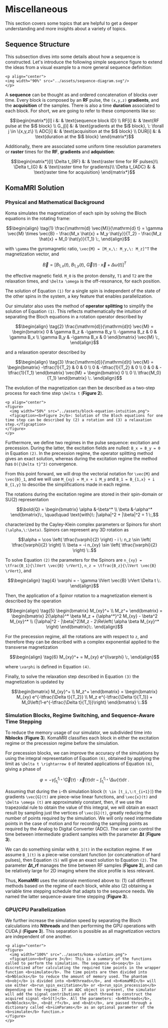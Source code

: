 # Miscellaneous

This section covers some topics that are helpful to get a deeper understanding and more insights about a variety of topics.

## Sequence Structure

This subsection dives into some details about how a sequence is constructed. Let's introduce the following simple sequence figure to extend the ideas from a visual example to a more general sequence definition:

```@raw html
<p align="center">
<img width="90%" src="../assets/sequence-diagram.svg"/>
</p>
```

A **sequence** can be thought as and ordered concatenation of blocks over time. Every block is composed by an **RF** pulse, the ``(x,y,z)`` **gradients**,  and the **acquisition** of the samples. There is also a time **duration** associated to each block. For short, we are going to refer to these components like so:

```math
\begin{matrix*}[l]
i          &: & \text{sequence block ID} \\
RF[i]      &: & \text{RF pulse at the $i$ block} \\
G_j[i]     &: & \text{gradients at the $i$ block}, \: \forall j \in \{x,y,z\} \\
ADC[i]     &: & \text{acquisition at the $i$ block} \\
DUR[i]     &: & \text{duration at the $i$ block}
\end{matrix*}
```

Additionally, there are associated some uniform time resolution parameters or **raster** times for the **RF**, **gradients** and **adquistion**:

```math
\begin{matrix*}[l]
\Delta t_{RF}   &: & \text{raster time for RF pulses}\\
\Delta t_{G}    &: & \text{raster time for gradients}\\
\Delta t_{ADC}  &: & \text{raster time for acquisition}
\end{matrix*}
```

## KomaMRI Solution

### Physical and Mathematical Background

Koma simulates the magnetization of each spin by solving the Bloch equations in the rotating frame:
```math
\begin{align} \tag{1}

\frac{\mathrm{d} \vec{M}}{\mathrm{d} t} =
  \gamma \vec{M} \times \vec{B}
- \frac{M_x \hat{x} + M_y \hat{y}}{T_2}
- \frac{M_z \hat{x} + M_0 \hat{y}}{T_1} \:,

\end{align}
```

with ``\gamma`` the gyromagnetic ratio, ``\vec{M} = [M_x,\: M_y,\: M_z]^T`` the magnetization vector, and
```math
\vec{B} = [B_{1,x}(t),\: B_{1,y}(t),\: \vec{G}(t) \cdot \vec{x} + \Delta \omega(t)]^T
```

the effective magnetic field. ``M_0`` is the proton density, ``T1`` and ``T2`` are the relaxation times, and ``\Delta \omega`` is the off-resonance, for each position.

The solution of Equation `(1)` for a single spin is independent of the state of the other spins in the system, a key feature that enables parallelization.

Our simulator also uses the method of **operator splitting** to simplify the solution of Equation `(1)`. This reflects mathematically the intuition of separating the Bloch equations in a rotation operator described by
```math
\begin{align} \tag{2}

\frac{\mathrm{d}}{\mathrm{d}t} \vec{M} =
\begin{bmatrix}
 0          &  \gamma B_z & -\gamma B_y \\
-\gamma B_z &  0          &  \gamma B_x \\
 \gamma B_y & -\gamma B_x &  0
\end{bmatrix}
\vec{M} \:,

\end{align}
```

and a relaxation operator described by
```math
\begin{align} \tag{3}

\frac{\mathrm{d}}{\mathrm{d}t} \vec{M} =
\begin{bmatrix}
-\tfrac{1}{T_2} & 0 & 0 \\
0 & -\tfrac{1}{T_2} & 0 \\
0 & 0 & -\tfrac{1}{T_1}
\end{bmatrix}
\vec{M}
+
\begin{bmatrix}
0 \\
0 \\
\tfrac{M_0}{T_1}
\end{bmatrix} \:.

\end{align}
```

The evolution of the magnetization can then be described as a two-step process for each time step ``\Delta t`` (**Figure 2**).
```@raw html
<p align="center">
<figure>
  <img width="50%" src="../assets/block-equation-intuition.png">
  <figcaption><b>Figure 2</b>: Solution of the Bloch equations for one time step can be described by (2) a rotation and (3) a relaxation step.</figcaption>
</figure>
</p>
```

Furthermore, we define two regimes in the pulse sequence: excitation and precession. During the latter, the excitation fields are nulled: ``B_x = B_y = 0`` in Equation `(2)`. In the precession regime, the operator splitting method gives an exact solution, whereas during the excitation regime the method has ``O({\Delta t}^3)`` convergence.

From this point forward, we will drop the vectorial notation for ``\vec{M}`` and ``\vec{B}_1``, and we will use ``M_{xy} = M_x + i M_y`` and ``B_1 = B_{1,x} + i B_{1,y}`` to describe the simplifications made in each regime.

The rotations during the excitation regime are stored in their spin-domain or SU(2) representation
```math
\bold{Q} =
\begin{bmatrix}
\alpha &-\beta^* \\
\beta  &-\alpha^*
\end{bmatrix}\:, \quad\quad
\text{with}\:
|\alpha|^2 + |\beta|^2 = 1 \:,
```

characterized by the Cayley-Klein complex parameters or Spinors for short ``(\alpha,\:\beta)``. Spinors can represent any 3D
rotation as
```math
\alpha = \cos \left( \tfrac{\varphi}{2} \right)  - i \: n_z \sin \left( \tfrac{\varphi}{2} \right) \\
\beta = -i n_{xy} \sin \left( \tfrac{\varphi}{2} \right) \:.
```

To solve Equation `(2)` the parameters for the Spinors are ``n_{xy} = \tfrac{B_1}{\lVert \vec{B} \rVert}``, ``n_z = \tfrac{B_z}{\lVert \vec{B} \rVert}``, and
```math
\begin{align} \tag{4}

\varphi = - \gamma \lVert \vec{B} \rVert \Delta t \:.

\end{align}
```

Then, the application of a Spinor rotation to a magnetization element is described by the operation
```math
\begin{align} \tag{5}

\begin{bmatrix}
M_{xy}^+ \\
M_z^+
\end{bmatrix} = 
\begin{bmatrix}
2{\alpha}^* \beta M_z + {\alpha^*}^2 M_{xy} - \beta^2 M_{xy}^* \\
(|\alpha|^2 - |\beta|^2)M_z - 2\Re\left( \alpha \beta M_{xy}^* \right)
\end{bmatrix}\:.

\end{align}
```

For the precession regime, all the rotations are with respect to ``z``, and therefore they can be described with a complex exponential applied to the transverse magnetization
```math
\begin{align} \tag{6}

M_{xy}^+ = M_{xy} e^{i\varphi} \:,

\end{align}
```
where ``\varphi`` is defined in Equation `(4)`.

Finally, to solve the relaxation step described in Equation `(3)` the magnetization is updated by
```math
\begin{bmatrix}
M_{xy}^+ \\
M_z^+
\end{bmatrix} =
\begin{bmatrix}
M_{xy} e^{-\tfrac{\Delta t}{T_2}} \\
M_z e^{-\tfrac{\Delta t}{T_1}} + M_0\left(1-e^{-\tfrac{\Delta t}{T_1}}\right)
\end{bmatrix} \:.
```

### Simulation Blocks, Regime Switching, and Sequence-Aware Time Stepping

To reduce the memory usage of our simulator, we subdivided time into **Nblocks** (**Figure 3**). KomaMRI classifies each block in either the excitation regime or the precession regime before the simulation.

For precession blocks, we can improve the accuracy of the simulations by using the integral representation of Equation `(6)`, obtained by applying the limit as ``\Delta t \rightarrow 0`` of iterated applications of Equation `(6)`, giving a phase of
```math
\varphi = - \gamma \int_{t_i}^{t_{i+1}} \vec{G}(\tau) \cdot \vec{x}(\tau)  \mathrm{d}\tau - \int_{t_i}^{t_{i+1}} \Delta \omega(\tau)  \mathrm{d}\tau \:.
```

Assuming that during the ``i``-th simulation block (``t \in [t_i,\:t_{i+1}]``) the gradients ``\vec{G}(t)`` are piece-wise linear functions, and ``\vec{x}(t)`` and ``\Delta \omega (t)`` are approximately constant, then, if we use the trapezoidal rule to obtain the value of this integral, we will obtain an exact result by sampling just the vertices of ``\vec{G}(t)``, greatly reducing the number of points required by the simulation. We will only need intermediate points in the case of motion and for recording the sampling points as required by the Analog to Digital Converter (ADC). The user can control the time between intermediate gradient samples with
the parameter **Δt** (**Figure 3**).

We can do something similar with ``B_1(t)`` in the excitation regime. If we assume ``B_1(t)`` is a piece-wise constant function (or concatenation of hard pulses), then Equation `(5)` will give an exact solution to Equation `(2)`. The parameter **Δt_rf** manages the time between RF samples (**Figure 3**), and can be relatively large for 2D imaging where the slice profile is less relevant.

Thus, **KomaMRI** uses the rationale mentioned above to: (1) call different methods based on the regime of each block, while also (2) obtaining a variable time stepping schedule that adapts to the sequence needs. We named the latter sequence-aware time stepping (**Figure 3**).




### GPU/CPU Parallelization

We further increase the simulation speed by separating the Bloch calculations into **Nthreads** and then performing the GPU operations with CUDA.jl (**Figure 3**). This separation is possible as all magnetization vectors are independent of one another.

```@raw html
<p align="center">
<figure>
  <img width="100%" src="../assets/koma-solution.png">
  <figcaption><b>Figure 3</b>: This is a summary of the functions called to perform the simulation. The sequence <b>seq</b> is discretized after calculating the required time points in the wrapper function <b>simulate</b>. The time points are then divided into <b>Nblocks</b> to reduce the amount of memory used. The phantom <b>obj</b> is divided into <b>Nthreads</b>, and <b>KomaMRI</b> will use either <b>run_spin_excitation</b> or <b>run_spin_precession</b> depending on the regime. If an ADC object is present, the simulator will add the signal contributions of each thread to construct the acquired signal <b>S[t]</b>. All the parameters: <b>Nthreads</b>, <b>Nblocks</b>, <b>Δt_rf</b>, and <b>Δt</b>, are passed through a dictionary called <b>simParams</b> as an optional parameter of the <b>simulate</b> function.>
</figure>
</p>
```
